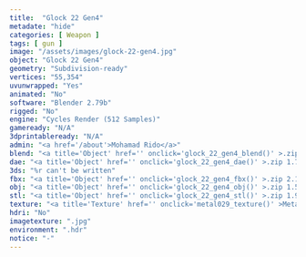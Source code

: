 ```yaml
---
title:  "Glock 22 Gen4"
metadate: "hide"
categories: [ Weapon ]
tags: [ gun ]
image: "/assets/images/glock-22-gen4.jpg"
object: "Glock 22 Gen4"
geometry: "Subdivision-ready"
vertices: "55,354"
uvunwrapped: "Yes"
animated: "No"
software: "Blender 2.79b"
rigged: "No"
engine: "Cycles Render (512 Samples)"
gameready: "N/A"
3dprintableready: "N/A"
admin: "<a href='/about'>Mohamad Rido</a>"
blend: "<a title='Object' href='' onclick='glock_22_gen4_blend()' >.zip 6.2 MB</a>"
dae: "<a title='Object' href='' onclick='glock_22_gen4_dae()' >.zip 1.7 MB</a>"
3ds: "%r can't be written"
fbx: "<a title='Object' href='' onclick='glock_22_gen4_fbx()' >.zip 2.1 MB</a>"
obj: "<a title='Object' href='' onclick='glock_22_gen4_obj()' >.zip 1.5 MB</a>"
stl: "<a title='Object' href='' onclick='glock_22_gen4_stl()' >.zip 1.9 MB</a>"
texture: "<a title='Texture' href='' onclick='metal029_texture()' >Metal029</a>"
hdri: "No"
imagetexture: ".jpg"
environment: ".hdr"
notice: "-"
---
```

